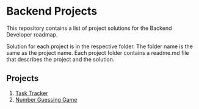 # Backend Projects

This repository contains a list of project solutions for the Backend Developer roadmap.

Solution for each project is in the respective folder. The folder name is the same as the project name. Each project folder contains a readme.md file that describes the project and the solution.

## Projects

1. [Task Tracker](https://roadmap.sh/projects/task-tracker/)
2. [Number Guessing Game](https://roadmap.sh/projects/number-guessing-game)
